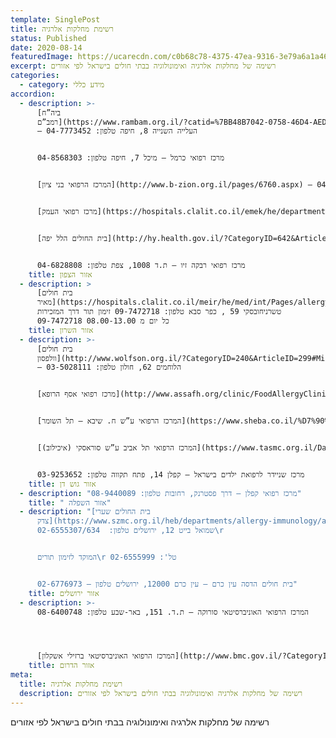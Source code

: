 ```yaml
---
template: SinglePost
title: רשימת מחלקות אלרגיה
status: Published
date: 2020-08-14
featuredImage: https://ucarecdn.com/c0b68c78-4375-47ea-9316-3e79a6a1a464/
excerpt: רשימה של מחלקות אלרגיה ואימונולוגיה בבתי חולים בישראל לפי אזורים
categories:
  - category: מידע כללי
accordion:
  - description: >-
      [ביה”ח
      רמב”ם](https://www.rambam.org.il/?catid=%7BB48B7042-0758-46D4-AED4-FE54E4A844F7%7D)
      – העלייה השנייה 8, חיפה טלפון: 04-7773452


      מרכז רפואי כרמל – מיכל 7, חיפה טלפון: 04-8568303


      [המרכז הרפואי בני ציון](http://www.b-zion.org.il/pages/6760.aspx) – אליהו גולומב 47, חיפה טלפון: 04-8359659 מזכירות 04-8359039 זימון תורים 04-8359359


      [מרכז רפואי העמק](https://hospitals.clalit.co.il/emek/he/departmentsandclinics/institutes/Pages/allergy.aspx) – שדרות יצחק רבין 21, עפולה טלפון: 04-6495000


      [בית החולים הלל יפה](http://hy.health.gov.il/?CategoryID=642&ArticleID=3642) – השלום, חדרה טלפון קבלה: 04-7744458/528, טלפון לזימון תורים: 04-7744252 בין השעות 09:00 – 15:00


      מרכז רפואי רבקה זיו – ת.ד 1008, צפת טלפון: 04-6828808
    title: אזור הצפון
  - description: >
      [בית חולים
      מאיר](https://hospitals.clalit.co.il/meir/he/med/int/Pages/allergy.aspx) –
      טשרניחובסקי 59 , כפר סבא טלפון: 09-7472718 זימון תור דרך המזכירות
      09-7472718 כל יום מ 08.00-13.00
    title: אזור השרון
  - description: >-
      [בית חולים
      וולפסון](http://www.wolfson.org.il/?CategoryID=240&ArticleID=299#Mirpaot)
      – הלוחמים 62, חולון טלפון: 03-5028111


      [מרכז רפואי אסף הרופא](http://www.assafh.org/clinic/FoodAllergyClinic/Pages/default.aspx) – צריפין, 60930 טלפון: 08-9779817


      [המרכז הרפואי ע”ש ח. שיבא – תל השומר](https://www.sheba.co.il/%D7%90%D7%99%D7%9E%D7%95%D7%A0%D7%95%D7%9C%D7%95%D7%92%D7%99%D7%94_%D7%A7%D7%9C%D7%99%D7%A0%D7%99%D7%AA_%D7%90%D7%A0%D7%92%D7%99%D7%95%D7%90%D7%93%D7%9E%D7%94_%D7%90%D7%9C%D7%A8%D7%92%D7%99%D7%94) – רמת גן, 52620 טלפון: 03-5302605


      [המרכז הרפואי תל אביב ע”ש סוראסקי (איכילוב)](https://www.tasmc.org.il/Dana-Dwek/peds-allergy/Pages/peds-allergy.aspx) – ויצמן 6, תל אביב טלפון: 03-6973591


      מרכז שניידר לרפואת ילדים בישראל – קפלן 14, פתח תקווה טלפון: 03-9253652
    title: אזור גוש דן
  - description: "מרכז רפואי קפלן – דרך פסטרנק, רחובות טלפון: 08-9440089"
    title: " אזור השפלה"
  - description: "[בית החולים שערי
      צדק](https://www.szmc.org.il/heb/departments/allergy-immunology/about/) –
      שמואל בייט 12, ירושלים טלפון:  02-6555307/634\r


      המוקד לזימון תורים\r טל': 02-6555999


      בית חולים הדסה עין כרם – עין כרם 12000, ירושלים טלפון – 02-6776973"
    title: אזור ירושלים
  - description: >-
      המרכז הרפואי האוניברסיטאי סורוקה – ת.ד. 151, באר-שבע טלפון: 08-6400748




      [המרכז הרפואי האוניברסיטאי ברזילי אשקלון](http://www.bmc.gov.il/?CategoryID=807&ArticleID=3639)-ההסתדרות 2, אשקלון, טלפון:08-6745207 , 08-6745341, 5207*, מייל:  zimuntorim@bmc.gov.il
    title: אזור הדרום
meta:
  title: רשימת מחלקות אלרגיה
  description: רשימה של מחלקות אלרגיה ואימונולוגיה בבתי חולים בישראל לפי אזורים
---
```

רשימה של מחלקות אלרגיה ואימונולוגיה בבתי חולים בישראל לפי אזורים

